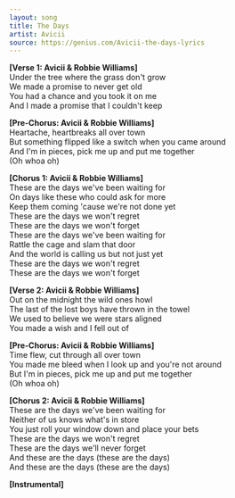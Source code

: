 ```yaml
---
layout: song
title: The Days
artist: Avicii
source: https://genius.com/Avicii-the-days-lyrics
---
```


**[Verse 1: Avicii & Robbie Williams]**<br>
Under the tree where the grass don't grow<br>
We made a promise to never get old<br>
You had a chance and you took it on me<br>
And I made a promise that I couldn't keep

**[Pre-Chorus: Avicii & Robbie Williams]**<br>
Heartache, heartbreaks all over town<br>
But something flipped like a switch when you came around<br>
And I'm in pieces, pick me up and put me together<br>
(Oh whoa oh)

**[Chorus 1: Avicii & Robbie Williams]**<br>
These are the days we've been waiting for<br>
On days like these who could ask for more<br>
Keep them coming 'cause we're not done yet<br>
These are the days we won't regret<br>
These are the days we won't forget<br>
These are the days we've been waiting for<br>
Rattle the cage and slam that door<br>
And the world is calling us but not just yet<br>
These are the days we won't regret<br>
These are the days we won't forget

**[Verse 2: Avicii & Robbie Williams]**<br>
Out on the midnight the wild ones howl<br>
The last of the lost boys have thrown in the towel<br>
We used to believe we were stars aligned<br>
You made a wish and I fell out of<br>

**[Pre-Chorus: Avicii & Robbie Williams]**<br>
Time flew, cut through all over town<br>
You made me bleed when I look up and you're not around<br>
But I'm in pieces, pick me up and put me together<br>
(Oh whoa oh)<br>

**[Chorus 2: Avicii & Robbie Williams]**<br>
These are the days we've been waiting for<br>
Neither of us knows what's in store<br>
You just roll your window down and place your bets<br>
These are the days we won't regret<br>
These are the days we'll never forget<br>
And these are the days (these are the days)<br>
And these are the days (these are the days)

**[Instrumental]**